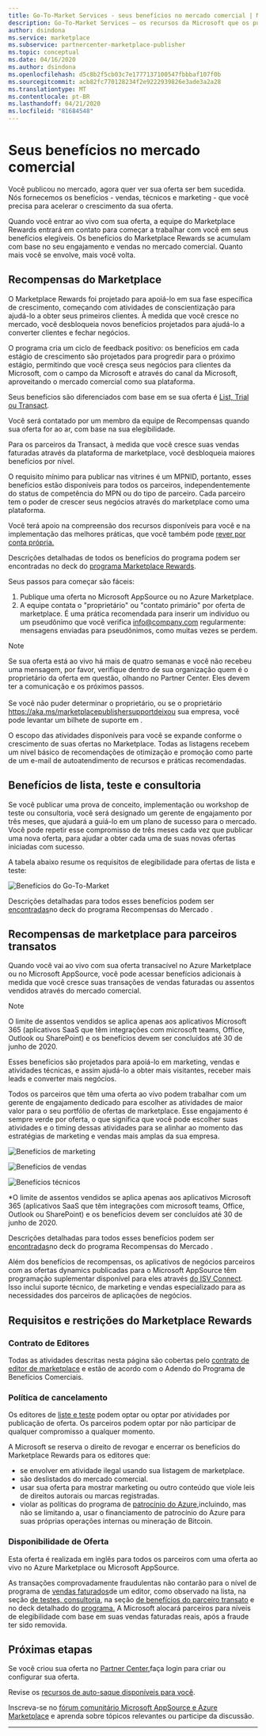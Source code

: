 ```yaml
---
title: Go-To-Market Services - seus benefícios no mercado comercial | Mercado Azure
description: Go-To-Market Services – os recursos da Microsoft que os publicadores podem usar são descritos nesta seção.
author: dsindona
ms.service: marketplace
ms.subservice: partnercenter-marketplace-publisher
ms.topic: conceptual
ms.date: 04/16/2020
ms.author: dsindona
ms.openlocfilehash: d5c8b2f5cb03c7e1777137100547fbbbaf107f0b
ms.sourcegitcommit: acb82fc770128234f2e9222939826e3ade3a2a28
ms.translationtype: MT
ms.contentlocale: pt-BR
ms.lasthandoff: 04/21/2020
ms.locfileid: "81684548"
---
```

# <a name="your-commercial-marketplace-benefits"></a>Seus benefícios no mercado comercial

Você publicou no mercado, agora quer ver sua oferta ser bem sucedida. Nós fornecemos os benefícios - vendas, técnicos e marketing - que você precisa para acelerar o crescimento da sua oferta.

Quando você entrar ao vivo com sua oferta, a equipe do Marketplace Rewards entrará em contato para começar a trabalhar com você em seus benefícios elegíveis. Os benefícios do Marketplace Rewards se acumulam com base no seu engajamento e vendas no mercado comercial. Quanto mais você se envolve, mais você volta.

## <a name="marketplace-rewards"></a>Recompensas do Marketplace

O Marketplace Rewards foi projetado para apoiá-lo em sua fase específica de crescimento, começando com atividades de conscientização para ajudá-lo a obter seus primeiros clientes. À medida que você cresce no mercado, você desbloqueia novos benefícios projetados para ajudá-lo a converter clientes e fechar negócios. 

O programa cria um ciclo de feedback positivo: os benefícios em cada estágio de crescimento são projetados para progredir para o próximo estágio, permitindo que você cresça seus negócios para clientes da Microsoft, com o campo da Microsoft e através do canal da Microsoft, aproveitando o mercado comercial como sua plataforma. 

Seus benefícios são diferenciados com base em se sua oferta é [List, Trial ou Transact](https://docs.microsoft.com/azure/marketplace/determine-your-listing-type#choose-a-publishing-option).

Você será contatado por um membro da equipe de Recompensas quando sua oferta for ao ar, com base na sua elegibilidade. 

Para os parceiros da Transact, à medida que você cresce suas vendas faturadas através da plataforma de marketplace, você desbloqueia maiores benefícios por nível. 

O requisito mínimo para publicar nas vitrines é um MPNID, portanto, esses benefícios estão disponíveis para todos os parceiros, independentemente do status de competência do MPN ou do tipo de parceiro. Cada parceiro tem o poder de crescer seus negócios através do marketplace como uma plataforma. 

Você terá apoio na compreensão dos recursos disponíveis para você e na implementação das melhores práticas, que você também pode [rever por conta própria.](https://partner.microsoft.com/asset/collection/azure-marketplace-and-appsource-publisher-toolkit#/) 

Descrições detalhadas de todos os benefícios do programa podem ser encontradas no deck do [programa Marketplace Rewards](https://aka.ms/marketplacerewards).

Seus passos para começar são fáceis:

1. Publique uma oferta no Microsoft AppSource ou no Azure Marketplace.
2. A equipe contata o "proprietário" ou "contato primário" por oferta de marketplace. É uma prática recomendada para inserir um indivíduo ou um pseudônimo que você verifica info@company.com regularmente: mensagens enviadas para pseudônimos, como muitas vezes se perdem.

>[!Note]
>Se sua oferta está ao vivo há mais de quatro semanas e você não recebeu uma mensagem, por favor, verifique dentro de sua organização quem é o proprietário da oferta em questão, olhando no Partner Center. Eles devem ter a comunicação e os próximos passos. <br> <br> Se você não puder determinar o proprietário, ou se o proprietário https://aka.ms/marketplacepublishersupportdeixou sua empresa, você pode levantar um bilhete de suporte em .

O escopo das atividades disponíveis para você se expande conforme o crescimento de suas ofertas no Marketplace. Todas as listagens recebem um nível básico de recomendações de otimização e promoção como parte de um e-mail de autoatendimento de recursos e práticas recomendadas.

## <a name="list-trial-and-consulting-benefits"></a>Benefícios de lista, teste e consultoria

Se você publicar uma prova de conceito, implementação ou workshop de teste ou consultoria, você será designado um gerente de engajamento por três meses, que ajudará a guiá-lo em um plano de sucesso para o mercado. Você pode repetir esse compromisso de três meses cada vez que publicar uma nova oferta, para ajudar a obter cada uma de suas novas ofertas iniciadas com sucesso.

A tabela abaixo resume os requisitos de elegibilidade para ofertas de lista e teste:

![Benefícios do Go-To-Market](./media/marketplace-publishers-guide/gtm-eligibility-requirements.png)

Descrições detalhadas para todos esses benefícios podem ser [encontradas](https://aka.ms/marketplacerewards)no deck do programa Recompensas do Mercado .

## <a name="marketplace-rewards-for-transact-partners"></a>Recompensas de marketplace para parceiros transatos

Quando você vai ao vivo com sua oferta transacível no Azure Marketplace ou no Microsoft AppSource, você pode acessar benefícios adicionais à medida que você cresce suas transações de vendas faturadas ou assentos vendidos através do mercado comercial. 

>[!Note]
>O limite de assentos vendidos se aplica apenas aos aplicativos Microsoft 365 (aplicativos SaaS que têm integrações com microsoft teams, Office, Outlook ou SharePoint) e os benefícios devem ser concluídos até 30 de junho de 2020.

Esses benefícios são projetados para apoiá-lo em marketing, vendas e atividades técnicas, e assim ajudá-lo a obter mais visitantes, receber mais leads e converter mais negócios.

Todos os parceiros que têm uma oferta ao vivo podem trabalhar com um gerente de engajamento dedicado para escolher as atividades de maior valor para o seu portfólio de ofertas de marketplace. Esse engajamento é sempre verde por oferta, o que significa que você pode escolher suas atividades e o timing dessas atividades para se alinhar ao momento das estratégias de marketing e vendas mais amplas da sua empresa. 

![Benefícios de marketing](./media/marketplace-publishers-guide/marketing-benefit.png)

![Benefícios de vendas](./media/marketplace-publishers-guide/sales-benefit.png)

![Benefícios técnicos](./media/marketplace-publishers-guide/technical-benefit.png)

\*O limite de assentos vendidos se aplica apenas aos aplicativos Microsoft 365 (aplicativos SaaS que têm integrações com microsoft teams, Office, Outlook ou SharePoint) e os benefícios devem ser concluídos até 30 de junho de 2020.

Descrições detalhadas para todos esses benefícios podem ser [encontradas](https://aka.ms/marketplacerewards)no deck do programa Recompensas do Mercado .

Além dos benefícios de recompensas, os aplicativos de negócios parceiros com as ofertas dynamics publicadas para o Microsoft AppSource têm programação suplementar disponível para eles através [do ISV Connect](https://partner.microsoft.com/solutions/business-applications/isv-overview). Isso inclui suporte técnico, de marketing e vendas especializado para as necessidades dos parceiros de aplicações de negócios.

## <a name="marketplace-rewards-requirements-and-restrictions"></a>Requisitos e restrições do Marketplace Rewards

### <a name="publisher-agreement"></a>Contrato de Editores

Todas as atividades descritas nesta página são cobertas pelo [contrato de editor de marketplace](https://go.microsoft.com/fwlink/?LinkID=699560) e estão de acordo com o Adendo do Programa de Benefícios Comerciais.

### <a name="cancellation-policy"></a>Política de cancelamento

Os editores de [liste e teste](https://docs.microsoft.com/azure/marketplace/determine-your-listing-type) podem optar ou optar por atividades por publicação de oferta. Os parceiros podem optar por não participar de qualquer compromisso a qualquer momento. 

A Microsoft se reserva o direito de revogar e encerrar os benefícios do Marketplace Rewards para os editores que: 

* se envolver em atividade ilegal usando sua listagem de marketplace.
* são deslistados do mercado comercial. 
* usar sua oferta para mostrar marketing ou outro conteúdo que viole leis de direitos autorais ou marcas registradas.
* violar as políticas do programa de [patrocínio do Azure,](https://azure.microsoft.com/offers/ms-azr-0036p/)incluindo, mas não se limitando a, usar o financiamento de patrocínio do Azure para suas próprias operações internas ou mineração de Bitcoin. 

### <a name="offer-availability"></a>Disponibilidade de Oferta

Esta oferta é realizada em inglês para todos os parceiros com uma oferta ao vivo no Azure Marketplace ou Microsoft AppSource.

As transações comprovadamente fraudulentas não contarão para o nível de programa de [vendas faturados](https://aka.ms/marketplacepublisherrewards)de um editor, como observado na lista, na seção [de testes, consultoria,](#list-trial-and-consulting-benefits) na seção [de benefícios do parceiro transato](#marketplace-rewards-for-transact-partners) e no deck detalhado do [programa.](https://aka.ms/marketplacepublisherrewards) A Microsoft alocará parceiros para níveis de elegibilidade com base em suas vendas faturadas reais, após a fraude ter sido removida. 

## <a name="next-steps"></a>Próximas etapas

Se você criou sua oferta no [Partner Center,](https://partner.microsoft.com/dashboard/commercial-marketplace/overview)faça login para criar ou configurar sua oferta.

Revise os [recursos de auto-saque disponíveis para você](https://partner.microsoft.com/asset/collection/azure-marketplace-and-appsource-publisher-toolkit#/).

Inscreva-se no [fórum comunitário Microsoft AppSource e Azure Marketplace](https://www.microsoftpartnercommunity.com/t5/Azure-Marketplace-and-AppSource/bd-p/2222) e aprenda sobre tópicos relevantes ou participe da discussão.

---

